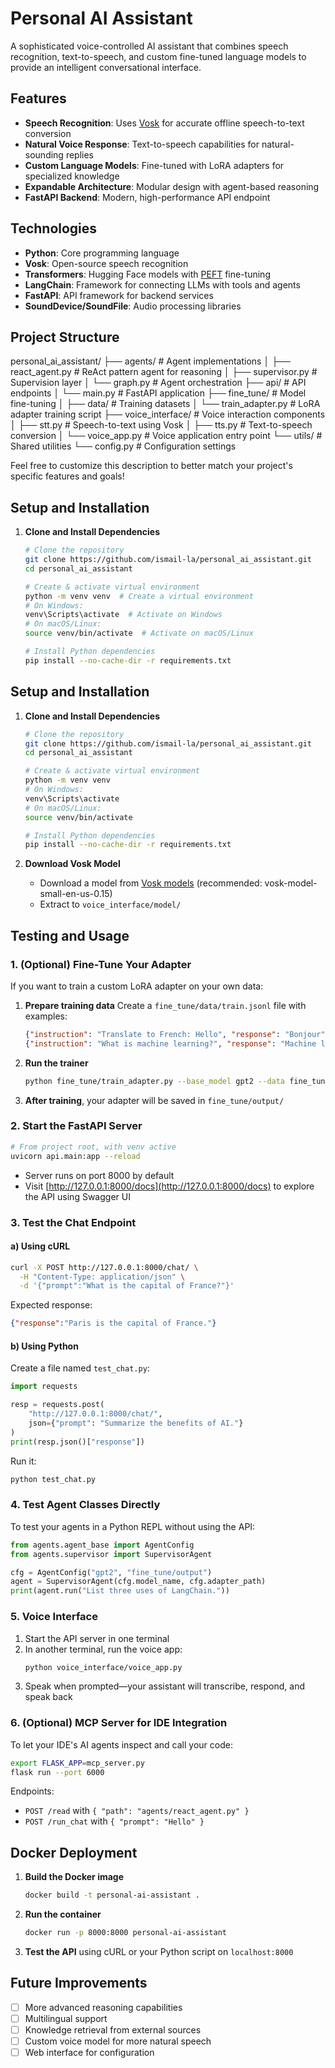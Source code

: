 
# Personal AI Assistant

A sophisticated voice-controlled AI assistant that combines speech recognition, text-to-speech, and custom fine-tuned language models to provide an intelligent conversational interface.

## Features

- **Speech Recognition**: Uses [Vosk](https://alphacephei.com/vosk/) for accurate offline speech-to-text conversion
- **Natural Voice Response**: Text-to-speech capabilities for natural-sounding replies
- **Custom Language Models**: Fine-tuned with LoRA adapters for specialized knowledge
- **Expandable Architecture**: Modular design with agent-based reasoning
- **FastAPI Backend**: Modern, high-performance API endpoint

## Technologies

- **Python**: Core programming language
- **Vosk**: Open-source speech recognition
- **Transformers**: Hugging Face models with [PEFT](https://github.com/huggingface/peft) fine-tuning
- **LangChain**: Framework for connecting LLMs with tools and agents
- **FastAPI**: API framework for backend services
- **SoundDevice/SoundFile**: Audio processing libraries

## Project Structure

personal_ai_assistant/
├── agents/ # Agent implementations
│ ├── react_agent.py # ReAct pattern agent for reasoning
│ ├── supervisor.py # Supervision layer
│ └── graph.py # Agent orchestration
├── api/ # API endpoints
│ └── main.py # FastAPI application
├── fine_tune/ # Model fine-tuning
│ ├── data/ # Training datasets
│ └── train_adapter.py # LoRA adapter training script
├── voice_interface/ # Voice interaction components
│ ├── stt.py # Speech-to-text using Vosk
│ ├── tts.py # Text-to-speech conversion
│ └── voice_app.py # Voice application entry point
└── utils/ # Shared utilities
└── config.py # Configuration settings

Feel free to customize this description to better match your project's specific features and goals!

## Setup and Installation

1. **Clone and Install Dependencies**
   ```bash
   # Clone the repository
   git clone https://github.com/ismail-la/personal_ai_assistant.git
   cd personal_ai_assistant

   # Create & activate virtual environment
   python -m venv venv  # Create a virtual environment
   # On Windows:
   venv\Scripts\activate  # Activate on Windows
   # On macOS/Linux:
   source venv/bin/activate  # Activate on macOS/Linux

   # Install Python dependencies
   pip install --no-cache-dir -r requirements.txt


## Setup and Installation

1. **Clone and Install Dependencies**
   ```bash
   # Clone the repository
   git clone https://github.com/ismail-la/personal_ai_assistant.git
   cd personal_ai_assistant

   # Create & activate virtual environment
   python -m venv venv
   # On Windows:
   venv\Scripts\activate
   # On macOS/Linux:
   source venv/bin/activate

   # Install Python dependencies
   pip install --no-cache-dir -r requirements.txt
   ```

1. **Download Vosk Model**
   - Download a model from [Vosk models](https://alphacephei.com/vosk/models) (recommended: vosk-model-small-en-us-0.15)
   - Extract to `voice_interface/model/`

## Testing and Usage

### 1. (Optional) Fine-Tune Your Adapter

If you want to train a custom LoRA adapter on your own data:

1. **Prepare training data**
   Create a `fine_tune/data/train.jsonl` file with examples:
   ```json
   {"instruction": "Translate to French: Hello", "response": "Bonjour"}
   {"instruction": "What is machine learning?", "response": "Machine learning is a branch of AI..."}
   ```

2. **Run the trainer**
   ```bash
   python fine_tune/train_adapter.py --base_model gpt2 --data fine_tune/data/train.jsonl
   ```

3. **After training**, your adapter will be saved in `fine_tune/output/`

### 2. Start the FastAPI Server

```bash
# From project root, with venv active
uvicorn api.main:app --reload
```

- Server runs on port 8000 by default
- Visit [http://127.0.0.1:8000/docs](http://127.0.0.1:8000/docs) to explore the API using Swagger UI

### 3. Test the Chat Endpoint

#### a) Using cURL
```bash
curl -X POST http://127.0.0.1:8000/chat/ \
  -H "Content-Type: application/json" \
  -d '{"prompt":"What is the capital of France?"}'
```

Expected response:
```json
{"response":"Paris is the capital of France."}
```

#### b) Using Python
Create a file named `test_chat.py`:
```python
import requests

resp = requests.post(
    "http://127.0.0.1:8000/chat/",
    json={"prompt": "Summarize the benefits of AI."}
)
print(resp.json()["response"])
```

Run it:
```bash
python test_chat.py
```

### 4. Test Agent Classes Directly

To test your agents in a Python REPL without using the API:

```python
from agents.agent_base import AgentConfig
from agents.supervisor import SupervisorAgent

cfg = AgentConfig("gpt2", "fine_tune/output")
agent = SupervisorAgent(cfg.model_name, cfg.adapter_path)
print(agent.run("List three uses of LangChain."))
```

### 5. Voice Interface

1. Start the API server in one terminal
2. In another terminal, run the voice app:
   ```bash
   python voice_interface/voice_app.py
   ```
3. Speak when prompted—your assistant will transcribe, respond, and speak back

### 6. (Optional) MCP Server for IDE Integration

To let your IDE's AI agents inspect and call your code:

```bash
export FLASK_APP=mcp_server.py
flask run --port 6000
```

Endpoints:
- `POST /read` with `{ "path": "agents/react_agent.py" }`
- `POST /run_chat` with `{ "prompt": "Hello" }`

## Docker Deployment

1. **Build the Docker image**
   ```bash
   docker build -t personal-ai-assistant .
   ```

2. **Run the container**
   ```bash
   docker run -p 8000:8000 personal-ai-assistant
   ```

3. **Test the API** using cURL or your Python script on `localhost:8000`

## Future Improvements

- [ ] More advanced reasoning capabilities
- [ ] Multilingual support
- [ ] Knowledge retrieval from external sources
- [ ] Custom voice model for more natural speech
- [ ] Web interface for configuration
